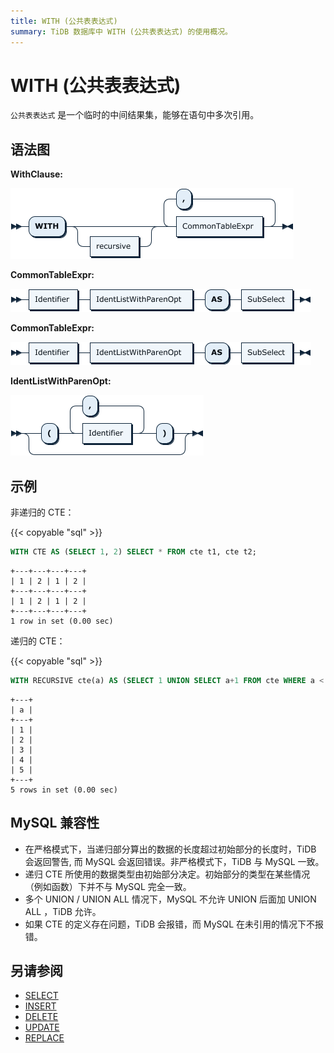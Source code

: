 ```yaml
---
title: WITH (公共表表达式)
summary: TiDB 数据库中 WITH (公共表表达式) 的使用概况。
---
```


# WITH (公共表表达式)

`公共表表达式` 是一个临时的中间结果集，能够在语句中多次引用。

## 语法图

**WithClause:**

![WithClause](/media/sqlgram/WithClause.png)

**CommonTableExpr:**

![CommonTableExpr](/media/sqlgram/CommonTableExpr.png)

**CommonTableExpr:**

![CommonTableExpr](/media/sqlgram/CommonTableExpr.png)

**IdentListWithParenOpt:**

![IdentListWithParenOpt](/media/sqlgram/IdentListWithParenOpt.png)

## 示例

非递归的 CTE：

{{< copyable "sql" >}}

```sql
WITH CTE AS (SELECT 1, 2) SELECT * FROM cte t1, cte t2;
```

```
+---+---+---+---+
| 1 | 2 | 1 | 2 |
+---+---+---+---+
| 1 | 2 | 1 | 2 |
+---+---+---+---+
1 row in set (0.00 sec)
```

递归的 CTE：

{{< copyable "sql" >}}

```sql
WITH RECURSIVE cte(a) AS (SELECT 1 UNION SELECT a+1 FROM cte WHERE a < 5) SELECT * FROM cte;
```

```
+---+
| a |
+---+
| 1 |
| 2 |
| 3 |
| 4 |
| 5 |
+---+
5 rows in set (0.00 sec)
```

## MySQL 兼容性

* 在严格模式下，当递归部分算出的数据的长度超过初始部分的长度时，TiDB 会返回警告, 而 MySQL 会返回错误。非严格模式下，TiDB 与 MySQL 一致。
* 递归 CTE 所使用的数据类型由初始部分决定。初始部分的类型在某些情况（例如函数）下并不与 MySQL 完全一致。
* 多个 UNION / UNION ALL 情况下，MySQL 不允许 UNION 后面加 UNION ALL ，TiDB 允许。
* 如果 CTE 的定义存在问题，TiDB 会报错，而 MySQL 在未引用的情况下不报错。

## 另请参阅

* [SELECT](/sql-statements/sql-statement-select.md)
* [INSERT](/sql-statements/sql-statement-insert.md)
* [DELETE](/sql-statements/sql-statement-delete.md)
* [UPDATE](/sql-statements/sql-statement-update.md)
* [REPLACE](/sql-statements/sql-statement-replace.md)
